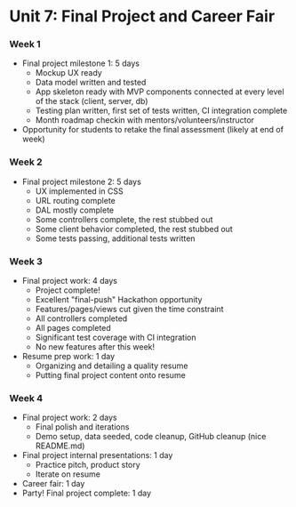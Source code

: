 # Unit 7: Final Project and Career Fair

### Week 1

- Final project milestone 1: 5 days
  - Mockup UX ready
  - Data model written and tested
  - App skeleton ready with MVP components connected at every level of the stack (client, server, db)
  - Testing plan written, first set of tests written, CI integration complete
  - Month roadmap checkin with mentors/volunteers/instructor
- Opportunity for students to retake the final assessment (likely at end of week)


### Week 2

- Final project milestone 2: 5 days
  - UX implemented in CSS
  - URL routing complete
  - DAL mostly complete
  - Some controllers complete, the rest stubbed out
  - Some client behavior completed, the rest stubbed out
  - Some tests passing, additional tests written

### Week 3

- Final project work: 4 days
  - Project complete!
  - Excellent "final-push" Hackathon opportunity
  - Features/pages/views cut given the time constraint
  - All controllers completed
  - All pages completed
  - Significant test coverage with CI integration
  - No new features after this week!
- Resume prep work: 1 day
  - Organizing and detailing a quality resume
  - Putting final project content onto resume
  

### Week 4

- Final project work: 2 days
  - Final polish and iterations
  - Demo setup, data seeded, code cleanup, GitHub cleanup (nice README.md)
- Final project internal presentations: 1 day
  - Practice pitch, product story
  - Iterate on resume
- Career fair: 1 day
- Party! Final project complete: 1 day